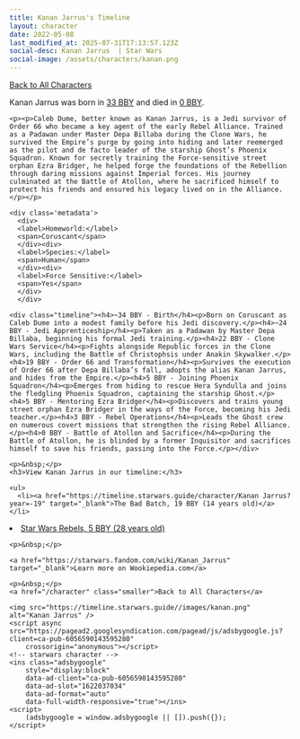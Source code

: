```yaml
---
title: Kanan Jarrus's Timeline
layout: character
date: 2022-05-08
last_modified_at: 2025-07-31T17:13:57.123Z
social-desc: Kanan Jarrus  | Star Wars
social-image: /assets/characters/kanan.png
---
```

<a href="/character" class="smaller">Back to All Characters</a>

<div class="character-profile container">
  <div class="col-10">
    <p>
    Kanan Jarrus     was born in <a href="https://timeline.starwars.guide/character/Kanan Jarrus?year=-33" target="_blank">33 BBY</a> and died in <a href="https://timeline.starwars.guide/character/Kanan Jarrus?year=0" target="_blank">0 BBY</a>.        
    </p>

    <p><p>Caleb Dume, better known as Kanan Jarrus, is a Jedi survivor of Order 66 who became a key agent of the early Rebel Alliance. Trained as a Padawan under Master Depa Billaba during the Clone Wars, he survived the Empire’s purge by going into hiding and later reemerged as the pilot and de facto leader of the starship Ghost’s Phoenix Squadron. Known for secretly training the Force-sensitive street orphan Ezra Bridger, he helped forge the foundations of the Rebellion through daring missions against Imperial forces. His journey culminated at the Battle of Atollon, where he sacrificed himself to protect his friends and ensured his legacy lived on in the Alliance.</p></p>
    
    <div class='metadata'>
      <div>
      <label>Homeworld:</label>
      <span>Coruscant</span>
      </div><div>
      <label>Species:</label>
      <span>Human</span>
      </div><div>
      <label>Force Sensitive:</label>
      <span>Yes</span>
      </div>
      </div>

    <div class="timeline"><h4>~34 BBY - Birth</h4><p>Born on Coruscant as Caleb Dume into a modest family before his Jedi discovery.</p><h4>~24 BBY - Jedi Apprenticeship</h4><p>Taken as a Padawan by Master Depa Billaba, beginning his formal Jedi training.</p><h4>22 BBY - Clone Wars Service</h4><p>Fights alongside Republic forces in the Clone Wars, including the Battle of Christophsis under Anakin Skywalker.</p><h4>19 BBY - Order 66 and Transformation</h4><p>Survives the execution of Order 66 after Depa Billaba’s fall, adopts the alias Kanan Jarrus, and hides from the Empire.</p><h4>5 BBY - Joining Phoenix Squadron</h4><p>Emerges from hiding to rescue Hera Syndulla and joins the fledgling Phoenix Squadron, captaining the starship Ghost.</p><h4>5 BBY - Mentoring Ezra Bridger</h4><p>Discovers and trains young street orphan Ezra Bridger in the ways of the Force, becoming his Jedi teacher.</p><h4>3 BBY - Rebel Operations</h4><p>Leads the Ghost crew on numerous covert missions that strengthen the rising Rebel Alliance.</p><h4>0 BBY - Battle of Atollon and Sacrifice</h4><p>During the Battle of Atollon, he is blinded by a former Inquisitor and sacrifices himself to save his friends, passing into the Force.</p></div>
    
    <p>&nbsp;</p>
    <h3>View Kanan Jarrus in our timeline:</h3>

    <ul>
      <li><a href="https://timeline.starwars.guide/character/Kanan Jarrus?year=-19" target="_blank">The Bad Batch, 19 BBY (14 years old)</a></li>
  <li><a href="https://timeline.starwars.guide/character/Kanan Jarrus?year=-5" target="_blank">Star Wars Rebels, 5 BBY (28 years old)</a></li>
    </ul>

    <p>&nbsp;</p>

    <a href="https://starwars.fandom.com/wiki/Kanan_Jarrus" target="_blank">Learn more on Wookiepedia.com</a>

    <p>&nbsp;</p>
    <a href="/character" class="smaller">Back to All Characters</a>
  </div>
  <div class="character_image col-2">
    
    <img src="https://timeline.starwars.guide//images/kanan.png" alt="Kanan Jarrus" />
    <script async src="https://pagead2.googlesyndication.com/pagead/js/adsbygoogle.js?client=ca-pub-6056590143595280"
        crossorigin="anonymous"></script>
    <!-- starwars character -->
    <ins class="adsbygoogle"
        style="display:block"
        data-ad-client="ca-pub-6056590143595280"
        data-ad-slot="1622037034"
        data-ad-format="auto"
        data-full-width-responsive="true"></ins>
    <script>
        (adsbygoogle = window.adsbygoogle || []).push({});
    </script>
  </div>
</div>
